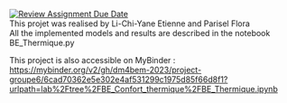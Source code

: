 [![Review Assignment Due Date](https://classroom.github.com/assets/deadline-readme-button-24ddc0f5d75046c5622901739e7c5dd533143b0c8e959d652212380cedb1ea36.svg)](https://classroom.github.com/a/DMXliQ2x)   
This projet was realised by Li-Chi-Yane Etienne and Parisel Flora  
All the implemented models and results are described in the notebook BE_Thermique.py  

This project is also accessible on MyBinder : https://mybinder.org/v2/gh/dm4bem-2023/project-groupe6/6cad70362e5e302e4af531299c1975d85f66d8f1?urlpath=lab%2Ftree%2FBE_Confort_thermique%2FBE_Thermique.ipynb

